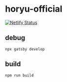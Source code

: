 # horyu-official

[![Netlify Status](https://api.netlify.com/api/v1/badges/7ab0e04a-a53e-4ac4-a276-9adc8c50b2d8/deploy-status)](https://app.netlify.com/sites/spiffy-churros-3d41c2/deploys)

## debug
`npx gatsby develop`

## build
`npm run build`
